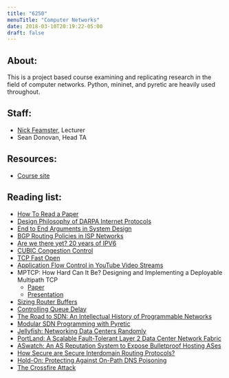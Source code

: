 ```yaml
---
title: "6250"
menuTitle: "Computer Networks"
date: 2018-03-10T20:19:22-05:00
draft: false
---
```


## About:

This is a project based course examining and replicating research in the field of computer networks. Python, mininet, and pyretic are heavily used throughout.


## Staff:

- [Nick Feamster](https://www.cs.princeton.edu/~feamster/), Lecturer
- Sean Donovan, Head TA


## Resources:

- [Course site](https://www.omscs.gatech.edu/cs-6250-computer-networks)


## Reading list:

- [How To Read a Paper](https://groups.csail.mit.edu/netmit/wordpress/wp-content/themes/netmit/papers/HowtoRead.pdf)
- [Design Philosophy of DARPA Internet Protocols](http://ccr.sigcomm.org/archive/1995/jan95/ccr-9501-clark.pdf)
- [End to End Arguments in System Design](http://web.mit.edu/saltzer/www/publications/endtoend/endtoend.pdf)
- [BGP Routing Policies in ISP Networks](https://www.cs.princeton.edu/~jrex/papers/policies.pdf)
- [Are we there yet? 20 years of IPV6](http://www.potaroo.net/presentations/2014-05-22-ipv6.pdf)
- [CUBIC Congestion Control](https://www.eecs.umich.edu/courses/eecs589/papers/Cubic08.pdf)
- [TCP Fast Open](https://www1.icsi.berkeley.edu/~barath/papers/tfo-conext11.pdf)
- [Application Flow Control in YouTube Video Streams](http://www.sigcomm.org/sites/default/files/ccr/papers/2011/April/1971162-1971166.pdf)
- MPTCP: How Hard Can It Be? Designing and Implementing a Deployable Multipath TCP
  - [Paper](https://www.usenix.org/system/files/conference/nsdi12/nsdi12-final125.pdf)
  - [Presentation](https://www.usenix.org/conference/nsdi12/technical-sessions/presentation/raiciu)
- [Sizing Router Buffers](https://people.eecs.berkeley.edu/~sylvia/papers/buffer-sizing.pdf)
- [Controlling Queue Delay](https://queue.acm.org/detail.cfm?id=2209336)
- [The Road to SDN: An Intellectual History of Programmable Networks](https://www.cs.princeton.edu/~jrex/papers/queue14.pdf)
- [Modular SDN Programming with Pyretic](http://frenetic-lang.org/publications/pyretic-login13.pdf)
- [Jellyfish: Networking Data Centers Randomly](https://www.usenix.org/system/files/conference/nsdi12/nsdi12-final82.pdf)
- [PortLand: A Scalable Fault-Tolerant Layer 2 Data Center Network Fabric](https://cseweb.ucsd.edu/~vahdat/papers/portland-sigcomm09.pdf)
- [ASwatch: An AS Reputation System to Expose Bulletproof Hosting ASes](http://conferences.sigcomm.org/sigcomm/2015/pdf/papers/p625.pdf)
- [How Secure are Secure Interdomain Routing Protocols?](https://www.cs.princeton.edu/~jrex/papers/secure-bgp10.pdf)
- [Hold-On: Protecting Against On-Path DNS Poisoning](http://www.icir.org/vern/papers/hold-on.satin12.pdf)
- [The Crossfire Attack](https://www.ieee-security.org/TC/SP2013/papers/4977a127.pdf)
